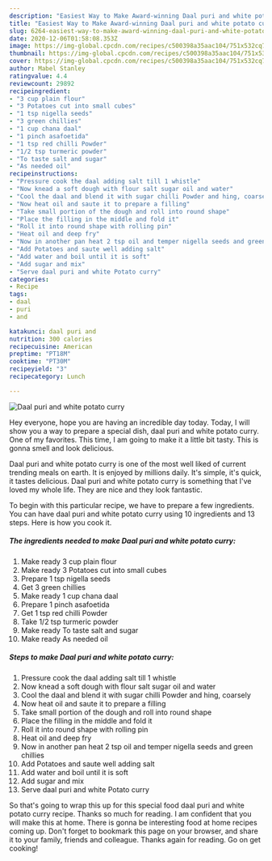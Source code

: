 ```yaml
---
description: "Easiest Way to Make Award-winning Daal puri and white potato curry"
title: "Easiest Way to Make Award-winning Daal puri and white potato curry"
slug: 6264-easiest-way-to-make-award-winning-daal-puri-and-white-potato-curry
date: 2020-12-06T01:58:08.353Z
image: https://img-global.cpcdn.com/recipes/c500398a35aac104/751x532cq70/daal-puri-and-white-potato-curry-recipe-main-photo.jpg
thumbnail: https://img-global.cpcdn.com/recipes/c500398a35aac104/751x532cq70/daal-puri-and-white-potato-curry-recipe-main-photo.jpg
cover: https://img-global.cpcdn.com/recipes/c500398a35aac104/751x532cq70/daal-puri-and-white-potato-curry-recipe-main-photo.jpg
author: Mabel Stanley
ratingvalue: 4.4
reviewcount: 29892
recipeingredient:
- "3 cup plain flour"
- "3 Potatoes cut into small cubes"
- "1 tsp nigella seeds"
- "3 green chillies"
- "1 cup chana daal"
- "1 pinch asafoetida"
- "1 tsp red chilli Powder"
- "1/2 tsp turmeric powder"
- "To taste salt and sugar"
- "As needed oil"
recipeinstructions:
- "Pressure cook the daal adding salt till 1 whistle"
- "Now knead a soft dough with flour salt sugar oil and water"
- "Cool the daal and blend it with sugar chilli Powder and hing, coarsely"
- "Now heat oil and saute it to prepare a filling"
- "Take small portion of the dough and roll into round shape"
- "Place the filling in the middle and fold it"
- "Roll it into round shape with rolling pin"
- "Heat oil and deep fry"
- "Now in another pan heat 2 tsp oil and temper nigella seeds and green chillies"
- "Add Potatoes and saute well adding salt"
- "Add water and boil until it is soft"
- "Add sugar and mix"
- "Serve daal puri and white Potato curry"
categories:
- Recipe
tags:
- daal
- puri
- and

katakunci: daal puri and 
nutrition: 300 calories
recipecuisine: American
preptime: "PT18M"
cooktime: "PT30M"
recipeyield: "3"
recipecategory: Lunch

---
```



![Daal puri and white potato curry](https://img-global.cpcdn.com/recipes/c500398a35aac104/751x532cq70/daal-puri-and-white-potato-curry-recipe-main-photo.jpg)

Hey everyone, hope you are having an incredible day today. Today, I will show you a way to prepare a special dish, daal puri and white potato curry. One of my favorites. This time, I am going to make it a little bit tasty. This is gonna smell and look delicious.



Daal puri and white potato curry is one of the most well liked of current trending meals on earth. It is enjoyed by millions daily. It's simple, it's quick, it tastes delicious. Daal puri and white potato curry is something that I've loved my whole life. They are nice and they look fantastic.


To begin with this particular recipe, we have to prepare a few ingredients. You can have daal puri and white potato curry using 10 ingredients and 13 steps. Here is how you cook it.

<!--inarticleads1-->

##### The ingredients needed to make Daal puri and white potato curry:

1. Make ready 3 cup plain flour
1. Make ready 3 Potatoes cut into small cubes
1. Prepare 1 tsp nigella seeds
1. Get 3 green chillies
1. Make ready 1 cup chana daal
1. Prepare 1 pinch asafoetida
1. Get 1 tsp red chilli Powder
1. Take 1/2 tsp turmeric powder
1. Make ready To taste salt and sugar
1. Make ready As needed oil




<!--inarticleads2-->

##### Steps to make Daal puri and white potato curry:

1. Pressure cook the daal adding salt till 1 whistle
1. Now knead a soft dough with flour salt sugar oil and water
1. Cool the daal and blend it with sugar chilli Powder and hing, coarsely
1. Now heat oil and saute it to prepare a filling
1. Take small portion of the dough and roll into round shape
1. Place the filling in the middle and fold it
1. Roll it into round shape with rolling pin
1. Heat oil and deep fry
1. Now in another pan heat 2 tsp oil and temper nigella seeds and green chillies
1. Add Potatoes and saute well adding salt
1. Add water and boil until it is soft
1. Add sugar and mix
1. Serve daal puri and white Potato curry




So that's going to wrap this up for this special food daal puri and white potato curry recipe. Thanks so much for reading. I am confident that you will make this at home. There is gonna be interesting food at home recipes coming up. Don't forget to bookmark this page on your browser, and share it to your family, friends and colleague. Thanks again for reading. Go on get cooking!
